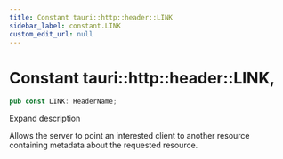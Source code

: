 ```yaml
---
title: Constant tauri::http::header::LINK
sidebar_label: constant.LINK
custom_edit_url: null
---
```


  # Constant tauri::http&#x3A;:header::LINK,

```rs
pub const LINK: HeaderName;
```

Expand description

Allows the server to point an interested client to another resource containing metadata about the requested resource.
  